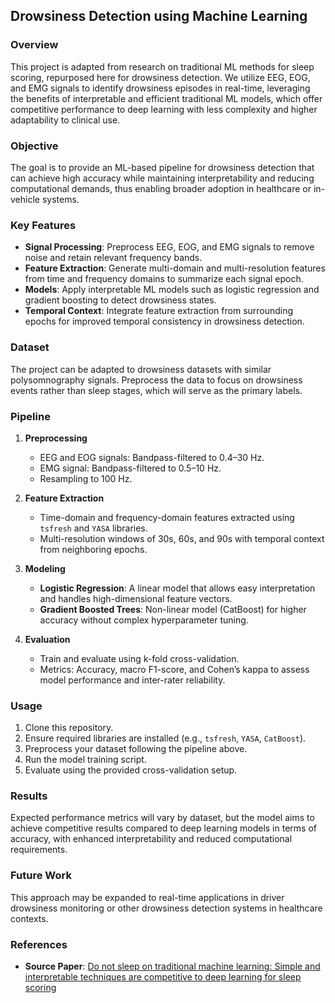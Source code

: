 ## Drowsiness Detection using Machine Learning

### Overview
This project is adapted from research on traditional ML methods for sleep scoring, repurposed here for drowsiness detection. We utilize EEG, EOG, and EMG signals to identify drowsiness episodes in real-time, leveraging the benefits of interpretable and efficient traditional ML models, which offer competitive performance to deep learning with less complexity and higher adaptability to clinical use.

### Objective
The goal is to provide an ML-based pipeline for drowsiness detection that can achieve high accuracy while maintaining interpretability and reducing computational demands, thus enabling broader adoption in healthcare or in-vehicle systems.

### Key Features
- **Signal Processing**: Preprocess EEG, EOG, and EMG signals to remove noise and retain relevant frequency bands.
- **Feature Extraction**: Generate multi-domain and multi-resolution features from time and frequency domains to summarize each signal epoch.
- **Models**: Apply interpretable ML models such as logistic regression and gradient boosting to detect drowsiness states.
- **Temporal Context**: Integrate feature extraction from surrounding epochs for improved temporal consistency in drowsiness detection.

### Dataset
The project can be adapted to drowsiness datasets with similar polysomnography signals. Preprocess the data to focus on drowsiness events rather than sleep stages, which will serve as the primary labels.

### Pipeline
1. **Preprocessing**
   - EEG and EOG signals: Bandpass-filtered to 0.4–30 Hz.
   - EMG signal: Bandpass-filtered to 0.5–10 Hz.
   - Resampling to 100 Hz.
  
2. **Feature Extraction**
   - Time-domain and frequency-domain features extracted using `tsfresh` and `YASA` libraries.
   - Multi-resolution windows of 30s, 60s, and 90s with temporal context from neighboring epochs.
  
3. **Modeling**
   - **Logistic Regression**: A linear model that allows easy interpretation and handles high-dimensional feature vectors.
   - **Gradient Boosted Trees**: Non-linear model (CatBoost) for higher accuracy without complex hyperparameter tuning.
  
4. **Evaluation**
   - Train and evaluate using k-fold cross-validation.
   - Metrics: Accuracy, macro F1-score, and Cohen’s kappa to assess model performance and inter-rater reliability.
  
### Usage
1. Clone this repository.
2. Ensure required libraries are installed (e.g., `tsfresh`, `YASA`, `CatBoost`).
3. Preprocess your dataset following the pipeline above.
4. Run the model training script.
5. Evaluate using the provided cross-validation setup.

### Results
Expected performance metrics will vary by dataset, but the model aims to achieve competitive results compared to deep learning models in terms of accuracy, with enhanced interpretability and reduced computational requirements.

### Future Work
This approach may be expanded to real-time applications in driver drowsiness monitoring or other drowsiness detection systems in healthcare contexts.

### References
- **Source Paper**: [Do not sleep on traditional machine learning: Simple and interpretable techniques are competitive to deep learning for sleep scoring](https://doi.org/10.1016/j.bspc.2022.104429)

